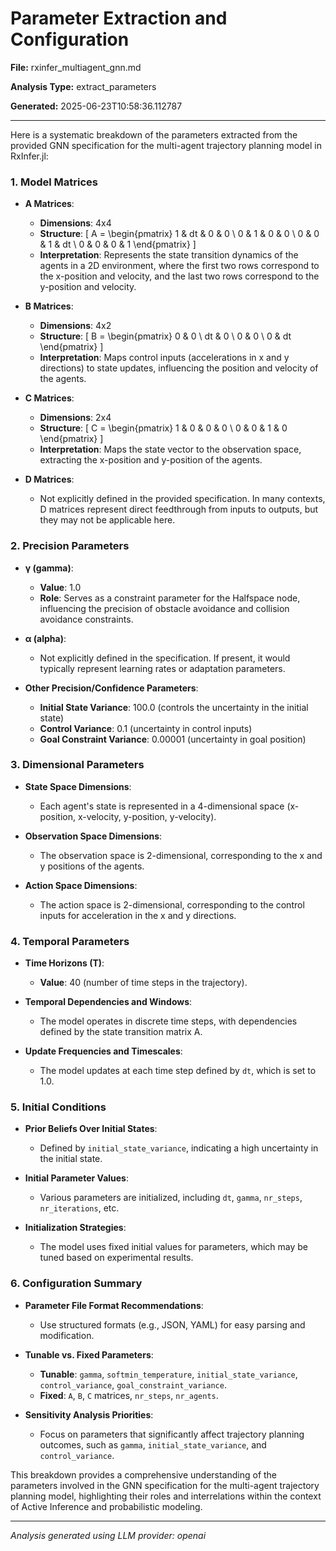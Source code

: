 # Parameter Extraction and Configuration

**File:** rxinfer_multiagent_gnn.md

**Analysis Type:** extract_parameters

**Generated:** 2025-06-23T10:58:36.112787

---

Here is a systematic breakdown of the parameters extracted from the provided GNN specification for the multi-agent trajectory planning model in RxInfer.jl:

### 1. Model Matrices
- **A Matrices**:
  - **Dimensions**: 4x4
  - **Structure**: 
    \[
    A = \begin{pmatrix}
    1 & dt & 0 & 0 \\
    0 & 1 & 0 & 0 \\
    0 & 0 & 1 & dt \\
    0 & 0 & 0 & 1
    \end{pmatrix}
    \]
  - **Interpretation**: Represents the state transition dynamics of the agents in a 2D environment, where the first two rows correspond to the x-position and velocity, and the last two rows correspond to the y-position and velocity.

- **B Matrices**:
  - **Dimensions**: 4x2
  - **Structure**: 
    \[
    B = \begin{pmatrix}
    0 & 0 \\
    dt & 0 \\
    0 & 0 \\
    0 & dt
    \end{pmatrix}
    \]
  - **Interpretation**: Maps control inputs (accelerations in x and y directions) to state updates, influencing the position and velocity of the agents.

- **C Matrices**:
  - **Dimensions**: 2x4
  - **Structure**: 
    \[
    C = \begin{pmatrix}
    1 & 0 & 0 & 0 \\
    0 & 0 & 1 & 0
    \end{pmatrix}
    \]
  - **Interpretation**: Maps the state vector to the observation space, extracting the x-position and y-position of the agents.

- **D Matrices**: 
  - Not explicitly defined in the provided specification. In many contexts, D matrices represent direct feedthrough from inputs to outputs, but they may not be applicable here.

### 2. Precision Parameters
- **γ (gamma)**:
  - **Value**: 1.0
  - **Role**: Serves as a constraint parameter for the Halfspace node, influencing the precision of obstacle avoidance and collision avoidance constraints.

- **α (alpha)**:
  - Not explicitly defined in the specification. If present, it would typically represent learning rates or adaptation parameters.

- **Other Precision/Confidence Parameters**:
  - **Initial State Variance**: 100.0 (controls the uncertainty in the initial state)
  - **Control Variance**: 0.1 (uncertainty in control inputs)
  - **Goal Constraint Variance**: 0.00001 (uncertainty in goal position)

### 3. Dimensional Parameters
- **State Space Dimensions**:
  - Each agent's state is represented in a 4-dimensional space (x-position, x-velocity, y-position, y-velocity).

- **Observation Space Dimensions**:
  - The observation space is 2-dimensional, corresponding to the x and y positions of the agents.

- **Action Space Dimensions**:
  - The action space is 2-dimensional, corresponding to the control inputs for acceleration in the x and y directions.

### 4. Temporal Parameters
- **Time Horizons (T)**:
  - **Value**: 40 (number of time steps in the trajectory).

- **Temporal Dependencies and Windows**:
  - The model operates in discrete time steps, with dependencies defined by the state transition matrix A.

- **Update Frequencies and Timescales**:
  - The model updates at each time step defined by `dt`, which is set to 1.0.

### 5. Initial Conditions
- **Prior Beliefs Over Initial States**:
  - Defined by `initial_state_variance`, indicating a high uncertainty in the initial state.

- **Initial Parameter Values**:
  - Various parameters are initialized, including `dt`, `gamma`, `nr_steps`, `nr_iterations`, etc.

- **Initialization Strategies**:
  - The model uses fixed initial values for parameters, which may be tuned based on experimental results.

### 6. Configuration Summary
- **Parameter File Format Recommendations**:
  - Use structured formats (e.g., JSON, YAML) for easy parsing and modification.

- **Tunable vs. Fixed Parameters**:
  - **Tunable**: `gamma`, `softmin_temperature`, `initial_state_variance`, `control_variance`, `goal_constraint_variance`.
  - **Fixed**: `A`, `B`, `C` matrices, `nr_steps`, `nr_agents`.

- **Sensitivity Analysis Priorities**:
  - Focus on parameters that significantly affect trajectory planning outcomes, such as `gamma`, `initial_state_variance`, and `control_variance`.

This breakdown provides a comprehensive understanding of the parameters involved in the GNN specification for the multi-agent trajectory planning model, highlighting their roles and interrelations within the context of Active Inference and probabilistic modeling.

---

*Analysis generated using LLM provider: openai*
